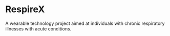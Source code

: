 # RespireX
A wearable technology project aimed at individuals with chronic respiratory illnesses with acute conditions. 
